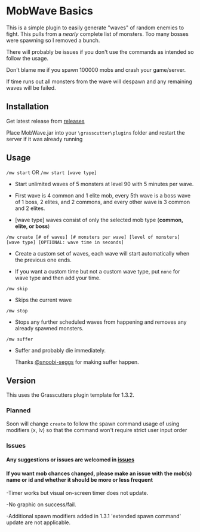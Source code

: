 # MobWave Basics

This is a simple plugin to easily generate "waves" of random enemies to fight.
This pulls from a *nearly* complete list of monsters. Too many bosses were spawning so I removed a bunch.

There will probably be issues if you don't use the commands as intended so follow the usage.

Don't blame me if you spawn 100000 mobs and crash your game/server.

If time runs out all monsters from the wave will despawn and any remaining waves will be failed.

## Installation

Get latest release from [releases](https://github.com/NotThorny/MobWave/releases)

Place MobWave.jar into your `\grasscutter\plugins` folder and restart the server if it was already running

## Usage

 `/mw start` OR `/mw start [wave type]`

   - Start unlimited waves of 5 monsters at level 90 with 5 minutes per wave.
   - First wave is 4 common and 1 elite mob, every 5th wave is a boss wave of 1 boss, 2 elites, and 2 commons, and every other wave is 3 common and 2 elites.

   - [wave type] waves consist of only the selected mob type (**common, elite, or boss**)

 `/mw create [# of waves] [# monsters per wave] [level of monsters] [wave type] [OPTIONAL: wave time in seconds]`

   - Create a custom set of waves, each wave will start automatically when the previous one ends.
   
   - If you want a custom time but not a custom wave type, put `none` for wave type and then add your time.

`/mw skip`
- Skips the current wave

`/mw stop`
- Stops any further scheduled waves from happening and removes any already spawned monsters.

`/mw suffer`
- Suffer and probably die immediately.

  Thanks [@snoobi-seggs](https://github.com/snoobi-seggs) for making suffer happen.

## Version

This uses the Grasscutters plugin template for 1.3.2.

### Planned

Soon will change `create` to follow the spawn command usage of using modifiers (x, lv) so that the command won't require strict user input order

### Issues

#### Any suggestions or issues are welcomed in [issues](https://github.com/NotThorny/MobWave/issues)

#### If you want mob chances changed, please make an issue with the mob(s) name or id and whether it should be more or less frequent

-Timer works but visual on-screen timer does not update.

-No graphic on success/fail.

-Additional spawn modifiers added in 1.3.1 'extended spawn command' update are not applicable.
